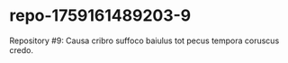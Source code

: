 # repo-1759161489203-9
Repository #9: Causa cribro suffoco baiulus tot pecus tempora coruscus credo.
